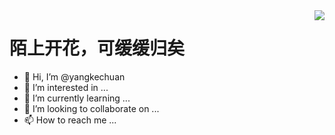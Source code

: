  <img align="right" src="https://github-readme-stats.vercel.app/api?username=chuan&show_icons=true&icon_color=CE1D2D&text_color=718096&bg_color=ffffff&hide_title=true" />

# 陌上开花，可缓缓归矣

- 👋 Hi, I’m @yangkechuan
- 👀 I’m interested in ...
- 🌱 I’m currently learning ...
- 💞️ I’m looking to collaborate on ...
- 📫 How to reach me ...

<!---
yangkechuan/yangkechuan is a ✨ special ✨ repository because its `README.md` (this file) appears on your GitHub profile.
You can click the Preview link to take a look at your changes.
--->
